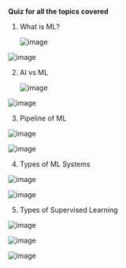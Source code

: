 ****Quiz for all the topics covered****

1. What is ML?

    ![image](https://github.com/user-attachments/assets/fdc63427-6640-4008-9fbd-abe470bd7f9e)

![image](https://github.com/user-attachments/assets/1e6f0aeb-c5da-41e5-b5ac-73d591578837)




2. AI vs ML

      ![image](https://github.com/user-attachments/assets/9d9af055-4446-45ed-8b98-28275f4315e6)

![image](https://github.com/user-attachments/assets/3399e6e9-d36e-4130-92b3-594d5e8c4eea)

3. Pipeline of ML

![image](https://github.com/user-attachments/assets/3aa36b20-bc60-41a1-a008-cfda478cbd74)

![image](https://github.com/user-attachments/assets/37ebdaa8-7365-4bd3-baa2-54f41a45853f)



4. Types of ML Systems

![image](https://github.com/user-attachments/assets/600ccae6-48f2-4cc5-9db7-f6851dcc486a)

![image](https://github.com/user-attachments/assets/b926ef29-11eb-4d38-929f-dadef71ed86c)

5. Types of Supervised Learning

![image](https://github.com/user-attachments/assets/507ee469-2029-4a88-a6eb-39bd7887739d)

![image](https://github.com/user-attachments/assets/f1991f11-03b2-4fce-9c9a-c0e956f400dc)

![image](https://github.com/user-attachments/assets/241e2d28-7352-4971-93a9-bfcc3f6882de)




